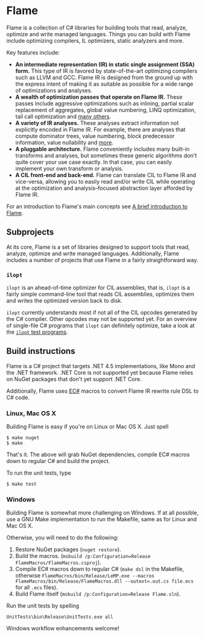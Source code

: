 # Flame

Flame is a collection of C# libraries for building tools that read, analyze, optimize and write managed languages. Things you can build with Flame include optimizing compilers, IL optimizers, static analyzers and more.

Key features include:
  * **An intermediate representation (IR) in static single assignment (SSA) form.** This type of IR is favored by state-of-the-art optimizing compilers such as LLVM and GCC. Flame IR is designed from the ground up with the express intent of making it as suitable as possible for a wide range of optimizations and analyses.
  * **A wealth of optimization passes that operate on Flame IR.** These passes include aggressive optimizations such as inlining, partial scalar replacement of aggregates, global value numbering, LINQ optimization, tail call optimization and [many others](http://jonathanvdc.github.io/Flame/api/Flame.Compiler.Transforms.html).
  * **A variety of IR analyses.** These analyses extract information not explicitly encoded in Flame IR. For example, there are analyses that compute dominator trees, value numbering, block predecessor information, value nullability and [more](http://jonathanvdc.github.io/Flame/api/Flame.Compiler.Analysis.html).
  * **A pluggable architecture.** Flame conveniently includes many built-in transforms and analyses, but sometimes these generic algorithms don't quite cover your use case exactly. In that case, you can easily implement your own transform or analysis.
  * **A CIL front-end and back-end.** Flame can translate CIL to Flame IR and vice-versa, allowing you to easily read and/or write CIL while operating at the optimization and analysis&ndash;focused abstraction layer afforded by Flame IR.

For an introduction to Flame's main concepts see [A brief introduction to Flame](https://jonathanvdc.github.io/Flame/articles/intro.html).

## Subprojects

At its core, Flame is a set of libraries designed to support tools that read, analyze, optimize and write managed languages. Additionally, Flame includes a number of projects that use Flame in a fairly straightforward way.

### `ilopt`

`ilopt` is an ahead-of-time optimizer for CIL assemblies, that is, `ilopt` is a fairly simple command-line tool that reads CIL assemblies, optimizes them and writes the optimized version back to disk.

`ilopt` currently understands most if not all of the CIL opcodes generated by the C# compiler. Other opcodes may not be supported yet. For an overview of single-file C# programs that `ilopt` can definitely optimize, take a look at the [`ilopt` test programs](https://github.com/jonathanvdc/Flame/tree/master/tool-tests/ILOpt).

## Build instructions

Flame is a C# project that targets .NET 4.5 implementations, like Mono and the .NET framework. .NET Core is not supported yet because Flame relies on NuGet packages that don't yet support .NET Core.

Additionally, Flame uses [EC#](http://ecsharp.net/) macros to convert Flame IR rewrite rule DSL to C# code.

### Linux, Mac OS X

Building Flame is easy if you're on Linux or Mac OS X. Just spell
```console
$ make nuget
$ make
```

That's it. The above will grab NuGet dependencies, compile EC# macros down to regular C# and build the project.

To run the unit tests, type
```console
$ make test
```

### Windows

Building Flame is somewhat more challenging on Windows. If at all possible, use a GNU Make implementation to run the Makefile, same as for Linux and Mac OS X.

Otherwise, you will need to do the following:

  1. Restore NuGet packages (`nuget restore`).
  2. Build the macros. (`msbuild /p:Configuration=Release FlameMacros/FlameMacros.csproj`).
  3. Compile EC# macros down to regular C# (`make dsl` in the Makefile, otherwise `FlameMacros/bin/Release/LeMP.exe --macros FlameMacros/bin/Release/FlameMacros.dll --outext=.out.cs file.ecs` for all `.ecs` files).
  4. Build Flame itself (`msbuild /p:Configuration=Release Flame.sln`).

Run the unit tests by spelling
```console
UnitTests\bin\Release\UnitTests.exe all
```

Windows workflow enhancements welcome!
